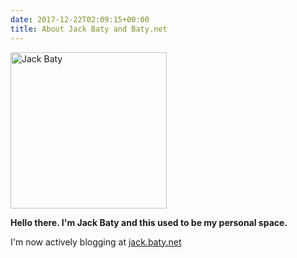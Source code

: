 ```yaml
---
date: 2017-12-22T02:09:15+00:00
title: About Jack Baty and Baty.net
---
```


<img id="your-host" style="width:250px;" src="/img/jack-bw-250.jpg" alt="Jack Baty" width="250" height="250" />

**Hello there. I'm Jack Baty and this used to be my personal space.**

I'm now actively blogging at [jack.baty.net](https://jack.baty.net/)
